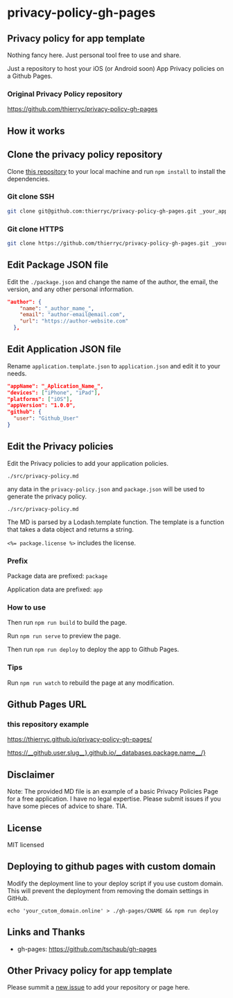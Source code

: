 # privacy-policy-gh-pages

## Privacy policy for app template

Nothing fancy here. Just personal tool free to use and share.

Just a repository to host your iOS (or Android soon) App Privacy policies on a Github Pages.

### Original Privacy Policy repository

https://github.com/thierryc/privacy-policy-gh-pages

## How it works

## Clone the privacy policy repository

Clone [this repository](https://github.com/thierryc/privacy-policy-gh-pages) to your local machine and run `npm install` to install the dependencies.


### Git clone SSH

```bash
git clone git@github.com:thierryc/privacy-policy-gh-pages.git _your_app_name__
```

### Git clone HTTPS

```bash
git clone https://github.com/thierryc/privacy-policy-gh-pages.git _your_app_name__
```

## Edit Package JSON file

Edit the `./package.json` and change the name of the author, the email, the version, and any other personal information.

```json
"author": {
    "name": "_author_mame_",
    "email": "author-email@email.com",
    "url": "https://author-website.com"
  },
```

## Edit Application JSON file

Rename `application.template.json` to `application.json` and edit it to your needs.

```json
"appName": "_Aplication_Name_",
"devices": ["iPhone", "iPad"],
"platforms": ["iOS"],
"appVersion": "1.0.0",
"github": {
  "user": "Github_User"
}

```

## Edit the Privacy policies

Edit the Privacy policies to add your application policies.

`./src/privacy-policy.md`

any data in the `privacy-policy.json` and `package.json` will be used to generate the privacy policy.

`./src/privacy-policy.md`

The MD is parsed by a Lodash.template function. The template is a function that takes a data object and returns a string.

`<%= package.license %>` includes the license.

### Prefix

Package data are prefixed: `package`

Application data are prefixed: `app`

### How to use

Then run `npm run build` to build the page.

Run `npm run serve` to preview the page.

Then run `npm run deploy` to deploy the app to Github Pages.

### Tips

Run `npm run watch` to rebuild the page at any modification.

## Github Pages URL

### this repository example

https://thierryc.github.io/privacy-policy-gh-pages/

https://__github.user.slug__}.github.io/__databases.package.name__/}

## Disclaimer

Note: The provided MD file is an example of a basic Privacy Policies Page for a free application. I have no legal expertise.
Please submit issues if you have some pieces of advice to share. TIA.

## License

MIT licensed

## Deploying to github pages with custom domain

Modify the deployment line to your deploy script if you use custom domain. This will prevent the deployment from removing the domain settings in GitHub.

`echo 'your_cutom_domain.online' > ./gh-pages/CNAME && npm run deploy`

## Links and Thanks

- gh-pages: https://github.com/tschaub/gh-pages

## Other Privacy policy for app template

Please summit a [new issue](https://github.com/thierryc/privacy-policy-gh-pages/issues/new/choose) to add your repository or page here.